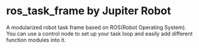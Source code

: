 # ros_task_frame by Jupiter Robot
A modularized robot task frame based on ROS(Robot Operating System). You can use a control node to set up your task loop and easily add different function modules into it.
